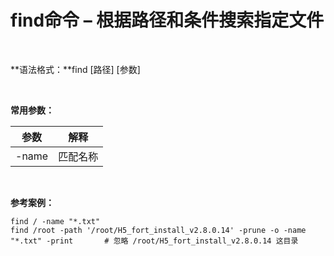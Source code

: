 # find命令 – 根据路径和条件搜索指定文件

‍

**语法格式：**find [路径] [参数]

‍

**常用参数：**

|参数|解释|
| -------| ----------|
|-name|匹配名称|

‍

**参考案例：**

```shell
find / -name "*.txt"
find /root -path '/root/H5_fort_install_v2.8.0.14' -prune -o -name "*.txt" -print 		# 忽略 /root/H5_fort_install_v2.8.0.14 这目录
```

‍
